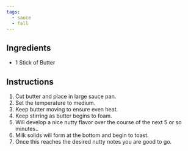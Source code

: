 ```yaml
---
tags:
  - sauce
  - fall
---
```


## Ingredients
- 1 Stick of Butter

## Instructions
1. Cut butter and place in large sauce pan.
2. Set the temperature to medium.
3. Keep butter moving to ensure even heat.
4.  Keep stirring as butter begins to foam.
5. Will develop a nice nutty flavor over the course of the next 5 or so minutes..
6. Milk solids will form at the bottom and begin to toast.
7.  Once this reaches the desired nutty notes you are good to go.